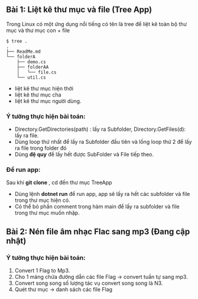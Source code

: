 ## Bài 1: Liệt kê thư mục và file (Tree App)


Trong Linux có một ứng dụng nổi tiếng có tên là tree để liệt kê toàn bộ thư mục và thư mục con + file
```
$ tree .
.
├── ReadMe.md
└── folderA
    ├── demo.cs
    ├── folderAA
    │   └── file.cs
    └── util.cs 
```
- liệt kê thư mục hiện thời
- liệt kê thư mục cha
- liệt kê thư mục người dùng.

### Ý tưởng thực hiện bài toán:
- Directory.GetDirectories(path) : lấy ra Subfolder, Directory.GetFiles(d): lấy ra file.
- Dùng loop thứ nhất để lấy ra Subfolder đầu tiên và lồng loop thứ 2 để lấy ra file trong folder đó
- Dùng **đệ quy** để  lấy hết được SubFolder và File tiếp theo.

### Để run app:
Sau khi **git clone** , cd đến thư mục TreeApp
- Dùng lệnh **dotnet run** để run app, app sẽ lấy ra hết các subfolder và file trong thư mục hiện có.
- Có thể bỏ phần comment trong hàm main để lấy ra subfolder và file trong thư mục muốn nhập.

## Bài 2: Nén file âm nhạc Flac sang mp3 (Đang cập nhật)

### Ý tưởng thực hiện bài toán:

1. Convert 1 Flag to Mp3.
2. Cho 1 mảng chứa đường dẫn các file Flag -> convert tuần tự sang mp3.
3. Convert song song số lượng tác vụ convert song song là N3.
4. Quét thư mục ->  danh sách các file Flag
